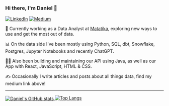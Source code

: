 ### Hi there, I'm Daniel 👋

<a href="https://www.linkedin.com/in/danielpdwalker/" target="_blank"><img src="https://img.shields.io/badge/LinkedIn-Profile-blue?logo=linkedin" alt="LinkedIn"></a> <a href="https://medium.com/@danielpdwalker" target="_blank"><img src="https://img.shields.io/badge/Medium-Profile-black?logo=medium" alt="Medium"></a>

💼 Currently working as a Data Analyst at [Matatika](https://www.matatika.com/), exploring new ways to use and get the most out of data.

📊 On the data side I've been mostly using Python, SQL, dbt, Snowflake, Postgres, Jupyter Notebooks and recently ChatGPT.

👨‍💻 Also been building and maintaining our API using Java, as well as our App with React, JavaScript, HTML & CSS.

✍️ Occasionally I write articles and posts about all things data, find my medium link above!

---

<div>
  <a href="https://github.com/anuraghazra/github-readme-stats">
    <img align="center" src="https://github-readme-stats.vercel.app/api?username=danielpdwalker&theme=tokyonight&show_icons=true&count_private=true&number_format=long" alt="Daniel's GitHub stats">
  </a>
  <a href="https://github.com/anuraghazra/github-readme-stats">
    <img align="top" src="https://github-readme-stats-git-masterrstaa-rickstaa.vercel.app/api/top-langs/?username=danielpdwalker&theme=tokyonight&hide=jupyter%20notebook&layout=compact" alt="Top Langs">
  </a>
</div>

<!--
**DanielPDWalker/DanielPDWalker** is a ✨ _special_ ✨ repository because its `README.md` (this file) appears on your GitHub profile.

Here are some ideas to get you started:

- 🔭 I’m currently working on ...
- 🌱 I’m currently learning ...
- 👯 I’m looking to collaborate on ...
- 🤔 I’m looking for help with ...
- 💬 Ask me about ...
- 📫 How to reach me: ...
- 😄 Pronouns: ...
- ⚡ Fun fact: ...
-->
